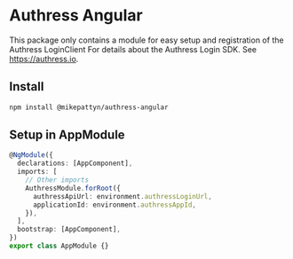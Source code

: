 # Authress Angular
This package only contains a module for easy setup and registration of the Authress LoginClient
For details about the Authress Login SDK. See https://authress.io.

## Install

```sh
npm install @mikepattyn/authress-angular
```

## Setup in AppModule
```ts
@NgModule({
  declarations: [AppComponent],
  imports: [
    // Other imports
    AuthressModule.forRoot({
      authressApiUrl: environment.authressLoginUrl,
      applicationId: environment.authressAppId,
    }),
  ],
  bootstrap: [AppComponent],
})
export class AppModule {}
```
